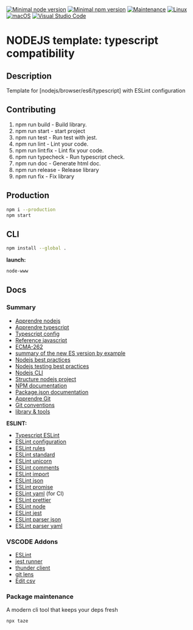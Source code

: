 [![Minimal node version](https://img.shields.io/static/v1?label=node&message=%3E=14.16&logo=node.js&color)](https://nodejs.org/about/releases/)
[![Minimal npm version](https://img.shields.io/static/v1?label=npm&message=%3E=6.14.12&logo=npm&color)](https://github.com/npm/cli/releases)
[![Maintenance](https://img.shields.io/badge/Maintained%3F-yes-green.svg)](https://GitHub.com/Naereen/StrapDown.js/graphs/commit-activity)
[![Linux](https://svgshare.com/i/Zhy.svg)](https://svgshare.com/i/Zhy.svg)
[![macOS](https://svgshare.com/i/ZjP.svg)](https://svgshare.com/i/ZjP.svg)
[![Visual Studio Code](https://img.shields.io/badge/--007ACC?logo=visual%20studio%20code&logoColor=ffffff)](https://code.visualstudio.com/)

# NODEJS template: typescript compatibility

## Description

Template for [nodejs/browser/es6/typescript] with ESLint configuration

## Contributing

1. npm run build - Build library.
2. npm run start - start project
3. npm run test - Run test with jest.
4. npm run lint - Lint your code.
5. npm run lint:fix - Lint fix your code.
6. npm run typecheck - Run typescript check.
7. npm run doc - Generate html doc.
8. npm run release - Release library
9. npm run fix - Fix library

## Production

```bash
npm i --production
npm start
```

## CLI

```bash
npm install --global .
```

**launch:**

```bash
node-www
```

## Docs

### Summary

- [Apprendre nodejs](https://github.com/stephendltg/nodebook)
- [Apprendre typescript](https://www.typescriptlang.org/fr/)
- [Typescript config](https://github.com/tsconfig/bases)
- [Reference javascript](https://developer.mozilla.org/fr/docs/Web/JavaScript/Reference)
- [ECMA-262](https://www.ecma-international.org/publications-and-standards/standards/ecma-262/)
- [summary of the new ES version by example](https://github.com/gautemo/ES-Intro)
- [Nodejs best practices](https://github.com/goldbergyoni/nodebestpractices)
- [Nodejs testing best practices](https://github.com/goldbergyoni/javascript-testing-best-practices)
- [Nodejs CLI](https://github.com/lirantal/nodejs-cli-apps-best-practices)
- [Structure nodejs project](https://github.com/elsewhencode/project-guidelines)
- [NPM documentation](https://docs.npmjs.com/cli/v8/commands)
- [Package.json documentation](https://docs.npmjs.com/cli/v8/configuring-npm/package-json)
- [Apprendre Git](https://www.atlassian.com/fr/git/tutorials/setting-up-a-repository)
- [Git conventions](conventions.md)
- [library & tools](tools.md)

**ESLINT:**

- [Typescript ESLint](https://typescript-eslint.io)
- [ESLint configuration](https://eslint.org/docs/user-guide/configuring/)
- [ESLint rules](https://eslint.org/docs/rules/)
- [ESLint standard](https://www.npmjs.com/package/eslint-config-standard)
- [ESLint unicorn](https://github.com/sindresorhus/eslint-plugin-unicorn)
- [ESLint comments](https://mysticatea.github.io/eslint-plugin-eslint-comments/)
- [ESLint import](https://github.com/import-js/eslint-plugin-import)
- [ESLint json](https://www.npmjs.com/package/eslint-plugin-jsonc)
- [ESLint promise](https://www.npmjs.com/package/eslint-plugin-promise)
- [ESLint yaml](https://www.npmjs.com/package/eslint-plugin-yml) (for CI)
- [ESLint prettier](https://github.com/prettier/eslint-config-prettier)
- [ESLint node](https://www.npmjs.com/package/eslint-plugin-n)
- [ESLint jest](https://www.npmjs.com/package/eslint-plugin-jest)
- [ESLint parser json](https://www.npmjs.com/package/jsonc-eslint-parser)
- [ESLint parser yaml](https://www.npmjs.com/package/yaml-eslint-parser)

### VSCODE Addons

- [ESLint](https://marketplace.visualstudio.com/items?itemName=dbaeumer.vscode-eslint)
- [jest runner](https://marketplace.visualstudio.com/items?itemName=firsttris.vscode-jest-runner)
- [thunder client](https://marketplace.visualstudio.com/items?itemName=rangav.vscode-thunder-client)
- [git lens](https://marketplace.visualstudio.com/items?itemName=eamodio.gitlens)
- [Edit csv](https://marketplace.visualstudio.com/items?itemName=janisdd.vscode-edit-csv)

### Package maintenance

A modern cli tool that keeps your deps fresh

```bash
npx taze
```

